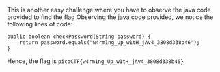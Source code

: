 This is another easy challenge where you have to observe the java code provided to find the flag
Observing the java code provided, we notice the following lines of code:
```
public boolean checkPassword(String password) {
    return password.equals("w4rm1ng_Up_w1tH_jAv4_3808d338b46");
}
```
Hence, the flag is `picoCTF{w4rm1ng_Up_w1tH_jAv4_3808d338b46}`